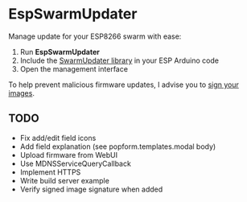 # EspSwarmUpdater

Manage update for your ESP8266 swarm with ease:

1. Run **EspSwarmUpdater**
2. Include the [SwarmUpdater library](https://github.com/qistoph/EspSwarmUpdater/tree/master/libraries/SwarmUpdater/) in your ESP Arduino code
3. Open the management interface

To help prevent malicious firmware updates, I advise you to [sign your images](https://arduino-esp8266.readthedocs.io/en/latest/ota_updates/readme.html#advanced-security-signed-updates).

## TODO
- Fix add/edit field icons
- Add field explanation (see popform.templates.modal body)
- Upload firmware from WebUI
- Use MDNSServiceQueryCallback
- Implement HTTPS
- Write build server example
- Verify signed image signature when added
